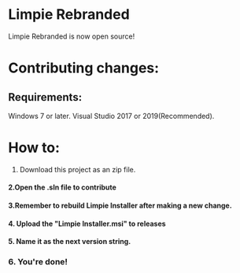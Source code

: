 # Limpie Rebranded
Limpie Rebranded is now open source!

# Contributing changes:
## Requirements:
Windows 7 or later.
Visual Studio 2017 or 2019(Recommended).

# How to:
1. Download this project as an zip file.
#### 2.Open the .sln file to contribute
#### 3.Remember to rebuild Limpie Installer after making a new change.
#### 4. Upload the "Limpie Installer.msi" to releases
#### 5. Name it as the next version string.
### 6. You're done!
